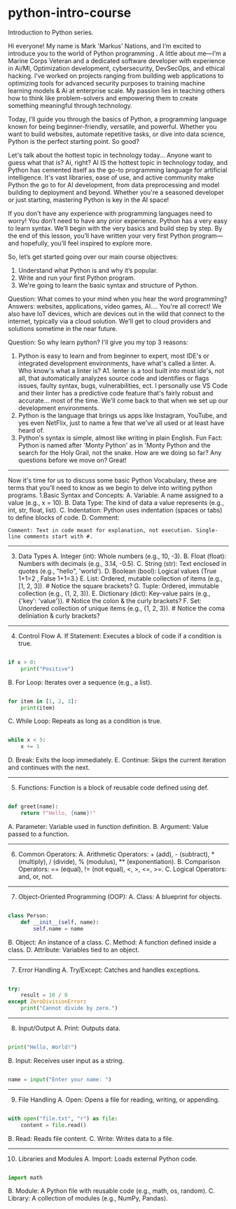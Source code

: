 # python-intro-course
Introduction to Python series.

Hi everyone! My name is Mark 'Markus' Nations, and I’m excited to introduce you to the world of Python programming . 
A little about me—I’m a Marine Corps Veteran and a dedicated software developer with experience in Ai/Ml, Optimization development, cybersecurity, DevSecOps, and ethical hacking. I’ve worked on projects ranging from building web applications to optimizing tools for advanced security purposes to training machine learning models & Ai at enterprise scale. My passion lies in teaching others how to think like problem-solvers and empowering them to create something meaningful through technology.

Today, I’ll guide you through the basics of Python, a programming language known for being beginner-friendly, versatile, and powerful. Whether you want to build websites, automate repetitive tasks, or dive into data science, Python is the perfect starting point. So good?

Let's talk about the hottest topic in technology today... Anyone want to guess what that is?
Ai, right?
AI IS the hottest topic in technology today, and Python has cemented itself as the go-to programming language for artificial intelligence. It's vast libraries, ease of use, and active community make Python the go to for AI development, from data preprocessing and model building to deployment and beyond. Whether you're a seasoned developer or just starting, mastering Python is key in the AI space!

If you don't have any experience with programming languages need to worry! You don’t need to have any prior experience. Python has a very easy to learn syntax.
We’ll begin with the very basics and build step by step. By the end of this lesson, you’ll have written your very first Python program—and hopefully, you’ll feel inspired to explore more.

So, let’s get started going over our main course objectives:
1. Understand what Python is and why it’s popular.
2. Write and run your first Python program.
3. We're going to learn the basic syntax and structure of Python.

Question: What comes to your mind when you hear the word programming? 
Answers: websites, applications, video games, AI....
You're all correct! We also have IoT devices, which are devices out in the wild that connect to the internet, typically via a cloud solution. We'll get to cloud providers and solutions sometime in the near future.

Question: So why learn python? I'll give you my top 3 reasons:
1. Python is easy to learn and from beginner to expert, most IDE's or integrated development environments, have what's called a linter.
   A. Who know's what a linter is?
   A1. lenter is a tool built into most ide's, not all, that automatically analyzes source code and identifies or flags issues, faulty syntax, bugs, vulnerabilities, ect. I personally use VS Code and their linter has a predictive code feature that's fairly robust and accurate... most of the time. We'll come back to that when we set up our development environments.
2. Python is the language that brings us apps like Instagram, YouTube, and yes even NetFlix, just to name a few that we've all used or at least have heard of.
3. Python's syntax is simple, almost like writing in plain English.
Fun Fact: Python is named after 'Monty Python' as in 'Monty Python and the search for the Holy Grail, not the snake.
How are we doing so far?
Any questions before we move on?
Great!
---
Now it's time for us to discuss some basic Python Vocabulary, these are terms that you'll need to know as we begin to delve into writing python programs.
1.Basic Syntax and Concepts:
   A. Variable: A name assigned to a value (e.g., x = 10).
   B. Data Type: The kind of data a value represents (e.g., int, str, float, list).
   C. Indentation: Python uses indentation (spaces or tabs) to define blocks of code.
   D. Comment: 
```
Comment: Text in code meant for explanation, not execution. Single-line comments start with #.
```
---
3. Data Types
   A. Integer (int): Whole numbers (e.g., 10, -3).
   B. Float (float): Numbers with decimals (e.g., 3.14, -0.5).
   C. String (str): Text enclosed in quotes (e.g., "hello", 'world').
   D. Boolean (bool): Logical values (True 1+1=2 , False 1+1=3.)
   E. List: Ordered, mutable collection of items (e.g., [1, 2, 3]). # Notice the square brackets?
   G. Tuple: Ordered, immutable collection (e.g., (1, 2, 3)).
   E. Dictionary (dict): Key-value pairs (e.g., {'key': 'value'}). # Notice the colon & the curly brackets?
   F. Set: Unordered collection of unique items (e.g., {1, 2, 3}). # Notice the coma deliniation & curly brackets?
---

4. Control Flow
   A. If Statement: Executes a block of code if a condition is true.
```python

if x > 0:
    print("Positive")
```
   B. For Loop: Iterates over a sequence (e.g., a list).
```python

for item in [1, 2, 3]:
    print(item)
```
   C. While Loop: Repeats as long as a condition is true.
```python

while x < 5:
    x += 1
```
   D. Break: Exits the loop immediately.
   E. Continue: Skips the current iteration and continues with the next.

---

5. Functions: Function is a block of reusable code defined using def.
```python

def greet(name):
    return f"Hello, {name}!"
```
   A. Parameter: Variable used in function definition.
   B. Argument: Value passed to a function.

---

6. Common Operators:
   A. Arithmetic Operators: + (add), - (subtract), * (multiply), / (divide), % (modulus), ** (exponentiation).
   B. Comparison Operators: == (equal), != (not equal), <, >, <=, >=.
   C. Logical Operators: and, or, not.

---

7. Object-Oriented Programming (OOP):
   A. Class: A blueprint for objects.
```python

class Person:
    def __init__(self, name):
        self.name = name
```
   B. Object: An instance of a class.
   C. Method: A function defined inside a class.
   D. Attribute: Variables tied to an object.

---

7. Error Handling
   A. Try/Except: Catches and handles exceptions.
```python

try:
    result = 10 / 0
except ZeroDivisionError:
    print("Cannot divide by zero.")
```
---

8. Input/Output
   A. Print: Outputs data.
```python

print("Hello, World!")
```
   B. Input: Receives user input as a string.
```python

name = input("Enter your name: ")
```
---

9. File Handling
   A. Open: Opens a file for reading, writing, or appending.
```python

with open("file.txt", "r") as file:
    content = file.read()
```
   B. Read: Reads file content.
   C. Write: Writes data to a file.

---

10. Libraries and Modules
   A. Import: Loads external Python code.
```python

import math
```
   B. Module: A Python file with reusable code (e.g., math, os, random).
   C. Library: A collection of modules (e.g., NumPy, Pandas).


